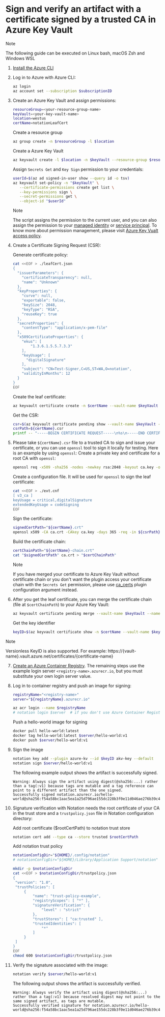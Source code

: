 # Sign and verify an artifact with a certificate signed by a trusted CA in Azure Key Vault
> [!NOTE]
> The following guide can be executed on Linux bash, macOS Zsh and Windows WSL
1. [Install the Azure CLI](https://learn.microsoft.com/cli/azure/install-azure-cli)
2. Log in to Azure with Azure CLI:
   ```sh
   az login
   az account set --subscription $subscriptionID
   ```
3. Create an Azure Key Vault and assign permissions:
   ```sh
   resourceGroup=<your-resource-group-name>
   keyVault=<your-key-vault-name>
   location=westus
   certName=notationLeafCert
   ```
   Create a resource group
   ```sh
   az group create -n $resourceGroup -l $location
   ```
   Create a Azure Key Vault
   ```sh
   az keyvault create -l $location -n $keyVault --resource-group $resourceGroup
   ```
   Assign `Secrets Get` and `Key Sign` permission to your credentials:
   ```sh
   userId=$(az ad signed-in-user show --query id -o tsv)
   az keyvault set-policy -n "$keyVault" \
      --certificate-permissions create get list \
      --key-permissions sign \
      --secret-permissions get \
      --object-id "$userId"
   ```
   > [!NOTE]
   > The script assigns the permission to the current user, and you can also assign the permission to your [managed identity](https://learn.microsoft.com/azure/active-directory/managed-identities-azure-resources/overview) or [service principal](https://learn.microsoft.com/azure/active-directory/develop/app-objects-and-service-principals?tabs=browser).
   > To know more about permission management, please visit [Azure Key Vualt access policy](https://learn.microsoft.com/azure/key-vault/general/assign-access-policy?tabs=azure-portal).
4. Create a Certificate Signing Request (CSR):

   Generate certificate policy:
   ```sh
   cat <<EOF > ./leafCert.json
   {
     "issuerParameters": {
       "certificateTransparency": null,
       "name": "Unknown"
     },
     "keyProperties": {
       "curve": null,
       "exportable": false,
       "keySize": 2048,
       "keyType": "RSA",
       "reuseKey": true
     },
     "secretProperties": {
       "contentType": "application/x-pem-file"
     },
     "x509CertificateProperties": {
       "ekus": [
           "1.3.6.1.5.5.7.3.3"
       ],
       "keyUsage": [
         "digitalSignature"
       ],
       "subject": "CN=Test-Signer,C=US,ST=WA,O=notation",
       "validityInMonths": 12
     }
   }
   EOF
   ```
   Create the leaf certificate:
   ```sh
   az keyvault certificate create -n $certName --vault-name $keyVault -p @leafCert.json
   ```
   Get the CSR:
   ```sh
   csr=$(az keyvault certificate pending show --vault-name $keyVault --name $certName --query 'csr' -o tsv)
   csrPath=${certName}.csr
   printf -- "-----BEGIN CERTIFICATE REQUEST-----\n%s\n-----END CERTIFICATE REQUEST-----\n" $csr > ${csrPath}
   ```
5. Please take `${certName}.csr` file to a trusted CA to sign and issue your certificate, or you can use `openssl` tool to sign it locally for testing. Here is an example by using `openssl`:
   Create a private key and certificate for a root CA with `openssl`:
   ```sh
   openssl req -x509 -sha256 -nodes -newkey rsa:2048 -keyout ca.key -out ca.crt -days 365 -subj "/CN=Test CA" -addext "keyUsage=critical,keyCertSign"
   ```
   Create a configuration file. It will be used for `openssl` to sign the leaf certificate:
   ```sh
   cat <<EOF > ./ext.cnf
   [ v3_ca ]
   keyUsage = critical,digitalSignature
   extendedKeyUsage = codeSigning
   EOF
   ```
   Sign the certificate:
   ```sh
   signedCertPath="${certName}.crt"
   openssl x509 -CA ca.crt -CAkey ca.key -days 365 -req -in ${csrPath} -set_serial 02 -out ${signedCertPath} -extensions v3_ca -extfile ./ext.cnf
   ```
   Build the certificate chain:
   ```sh
   certChainPath="${certName}-chain.crt"
   cat "$signedCertPath" ca.crt > "$certChainPath"
   ```
   > [!NOTE]
   > If you have merged your certificate to Azure Key Vault without certificate chain or you don't want the plugin access your certificate chain with the `Secrets Get` permission, please use [ca_certs](./plugin-config.md#ca_certs) plugin configuration argument instead.

6. After you get the leaf certificate, you can merge the certificate chain (file at `$certChainPath`) to your Azure Key Vault:
   ```sh
   az keyvault certificate pending merge --vault-name $keyVault --name $certName --file $certChainPath
   ```
   Get the key identifier
   ```sh
   keyID=$(az keyvault certificate show -n $certName --vault-name $keyVault --query 'kid' -o tsv)
   ```
> [!NOTE]
> Versionless KeyID is also supported. For example: https://{vault-name}.vault.azure.net/certificates/{certificate-name}
7. [Create an Azure Container Registry](https://learn.microsoft.com/azure/container-registry/container-registry-get-started-portal?tabs=azure-cli). The remaining steps use the example login server `<registry-name>.azurecr.io`, but you must substitute your own login server value.
8. Log in to container registry and push an image for signing:
   ```sh
   registryName="<registry-name>"
   server="${registryName}.azurecr.io"
   
   az acr login --name $registryName
   # notation login $server  # if you don't use Azure Container Registry
   ```
   Push a hello-world image for signing
   ```sh
   docker pull hello-world:latest
   docker tag hello-world:latest $server/hello-world:v1
   docker push $server/hello-world:v1
   ```
9. Sign the image
   ```sh
   notation key add --plugin azure-kv --id $keyID akv-key --default
   notation sign $server/hello-world:v1
   ```

   The following example output shows the artifact is successfully signed.
   ```text
   Warning: Always sign the artifact using digest(@sha256:...) rather than a tag(:v1) because tags are mutable and a tag reference can point to a different artifact than the one signed.
   Successfully signed notation.azurecr.io/hello-world@sha256:f54a58bc1aac5ea1a25d796ae155dc228b3f0e11d046ae276b39c4bf2f13d8c4
   ```
10. Signature verification with Notation needs the root certificate of your CA in the trust store and a `trustpolicy.json` file in Notation configuration directory:

    Add root certificate ($rootCertPath) to notation trust store
    ```sh
    notation cert add --type ca --store trusted $rootCertPath
    ```

    Add notation trust policy
    ```sh
    notationConfigDir="${HOME}/.config/notation"                        # for Linux and WSL
    # notationConfigDir="${HOME}/Library/Application Support/notation"  # for macOS

    mkdir -p $notationConfigDir
    cat <<EOF > $notationConfigDir/trustpolicy.json
    {
     "version": "1.0",
     "trustPolicies": [
         {
             "name": "trust-policy-example",
             "registryScopes": [ "*" ],
             "signatureVerification": {
                 "level" : "strict" 
             },
             "trustStores": [ "ca:trusted" ],
             "trustedIdentities": [
                 "*"
             ]
         }
     ]
    }
    EOF
    chmod 600 $notationConfigDir/trustpolicy.json
    ```
11. Verify the signature associated with the image:
    ```sh
    notation verify $server/hello-world:v1
    ```
    The following output shows the artifact is successfully verified.
    ```text
    Warning: Always verify the artifact using digest(@sha256:...) rather than a tag(:v1) because resolved digest may not point to the same signed artifact, as tags are mutable.
    Successfully verified signature for notation.azurecr.io/hello-world@sha256:f54a58bc1aac5ea1a25d796ae155dc228b3f0e11d046ae276b39c4bf2f13d8c4
    ```